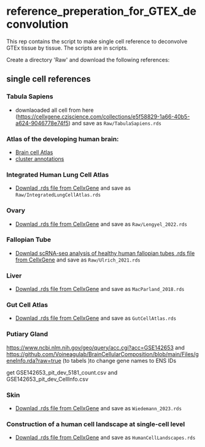 # reference_preperation_for_GTEX_deconvolution

This rep contains the script to make single cell reference to deconvolve GTEx tissue by tissue. 
The scripts are in scripts.


Create a directory 'Raw' and download the following references:

## single cell references

### Tabula Sapiens

+ downlaoaded all cell from here (https://cellxgene.cziscience.com/collections/e5f58829-1a66-40b5-a624-9046778e74f5)
and save as `Raw/TabulaSapiens.rds`

### Atlas of the developing human brain:

* [Brain cell Atlas](https://storage.googleapis.com/linnarsson-lab-human/adult_human_20221007.loom)
* [cluster annotations](https://github.com/linnarsson-lab/adult-human-brain/raw/main/tables/cluster_annotation.xlsx)


### Integrated Human Lung Cell Atlas

+ [Downlad .rds file from CellxGene](https://cellxgene.cziscience.com/collections/6f6d381a-7701-4781-935c-db10d30de293)
and save as `Raw/IntegratedLungCellAtlas.rds`

### Ovary

+ [Downlad .rds file from CellxGene](https://cellxgene.cziscience.com/collections/d36ca85c-3e8b-444c-ba3e-a645040c6185)
and save as `Raw/Lengyel_2022.rds`

### Fallopian Tube

+ [Downlad scRNA-seq analysis of healthy human fallopian tubes .rds file from CellxGene](https://cellxgene.cziscience.com/collections/fc77d2ae-247d-44d7-aa24-3f4859254c2c) and save as `Raw/Ulrich_2021.rds`

### Liver

+ [Downlad .rds file from CellxGene](https://cellxgene.cziscience.com/collections/bd5230f4-cd76-4d35-9ee5-89b3e7475659) and save as `MacParland_2018.rds`


### Gut Cell Atlas
+ [Downlad .rds file from CellxGene](https://cellxgene.cziscience.com/collections/e33ffcd3-7cbf-4b8c-b0f4-85587ad5019a)
and save as `GutCellAtlas.rds`

### Putiary Gland

https://www.ncbi.nlm.nih.gov/geo/query/acc.cgi?acc=GSE142653 and https://github.com/Voineagulab/BrainCellularComposition/blob/main/Files/geneInfo.rda?raw=true (to tabels )to change gene names to ENS IDs

get GSE142653_pit_dev_5181_count.csv and GSE142653_pit_dev_CellInfo.csv

### Skin
+ [Downlad .rds file from CellxGene](https://cellxgene.cziscience.com/e/da684768-fb01-455b-9f0f-b63a3e2f844f.cxg/)
and save as `Wiedemann_2023.rds`

### Construction of a human cell landscape at single-cell level
+ [Downlad .rds file from CellxGene](https://cellxgene.cziscience.com/collections/38833785-fac5-48fd-944a-0f62a4c23ed1)
and save as `HumanCellLandscapes.rds`

